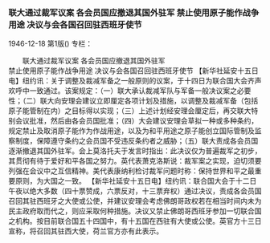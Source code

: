 ### 联大通过裁军议案  各会员国应撤退其国外驻军  禁止使用原子能作战争用途  决议与会各国召回驻西班牙使节

1946-12-18
第1版()
专栏：

　　联大通过裁军议案
    各会员国应撤退其国外驻军     
    禁止使用原子能作战争用途
    决议与会各国召回驻西班牙使节
    【新华社延安十五日电】纽约讯：关于调整及裁减军备之一般原则的议案，于十四日为联合国大会齐声欢呼中一致通过。该案规定：（一）联大承认裁减军队与军备一般决议案之必要性；（二）联大向安理会建议立即厘定各项计划及措施，以调整及裁减军备（包括原子能管制在内）之目标得以实现；（三）上述计划经安理会厘定后，再交联大特别会议批准，然后由各会员国批准；（四）大会建议安理会草拟一种或多种条约，规定禁止及取消原子能作为作战用途，以及为和平用途之原子能创立国际管制及监察制度，保障遵守条约之会员国不受违反条约者之威胁；（五）联大责成各会员国逐渐撤退其国外驻军。会上莫洛托夫于发言时指出：此决议仅为普遍裁军之初步，其贯彻有待于爱好和平各国之努力。英代表萧克洛斯说：裁军案之实现，迫切须要列强在会议中之互信精神。美代表康纳利检讨裁军问题时称：保持世界和平之最重要原则，为大国之一致。
    【新华社延安十五日电】纽约讯：联合国大会于十二日午夜以绝大多数（四十票赞成，六票反对，十三票弃权）通过决议，责成各会员国召回其驻西班牙之大使或公使，并建议安理会考虑佛朗哥政权若在相当时间内未为民主政府取而代之，则应采取何种措施。决议又禁止佛朗哥西班牙参加一切联合国之机构。按目前联合国五十四国中，有十五国在西驻有大使或公使。英官方十三日宣称，将召回其驻西大使，荷兰官方亦有此表示。
